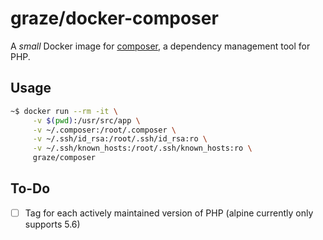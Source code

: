 # graze/docker-composer

A _small_ Docker image for [composer](https://getcomposer.org), a dependency management tool for PHP.

## Usage

```bash
~$ docker run --rm -it \
     -v $(pwd):/usr/src/app \
     -v ~/.composer:/root/.composer \
     -v ~/.ssh/id_rsa:/root/.ssh/id_rsa:ro \
     -v ~/.ssh/known_hosts:/root/.ssh/known_hosts:ro \
     graze/composer
```

## To-Do

- [ ] Tag for each actively maintained version of PHP (alpine currently only supports 5.6)
